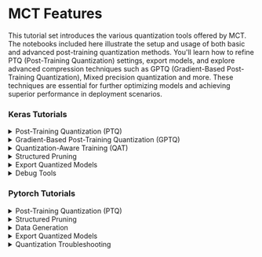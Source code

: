# MCT Features
This tutorial set introduces the various quantization tools offered by MCT. 
The notebooks included here illustrate the setup and usage of both basic and advanced post-training quantization methods. 
You'll learn how to refine PTQ (Post-Training Quantization) settings, export models, and explore advanced compression 
techniques such as GPTQ (Gradient-Based Post-Training Quantization), Mixed precision quantization and more.
These techniques are essential for further optimizing models and achieving superior performance in deployment scenarios.

### Keras Tutorials

<details id="keras-ptq">
  <summary>Post-Training Quantization (PTQ)</summary>
  
  | Tutorial                                                                                   | Included Features                                                                                   |
  |--------------------------------------------------------------------------------------------|-----------------------------------------------------------------------------------------------------|
  | [Basic Post-Training Quantization (PTQ)](keras/example_keras_post-training_quantization.ipynb)          | &#x2705; PTQ                                                                                        |
  | [MobileNetV2](../imx500_notebooks/keras/example_keras_mobilenetv2_for_imx500.ipynb)        | &#x2705; PTQ                                                                                        |
  | [Mixed-Precision MobileNetV2](keras/example_keras_mobilenet_mixed_precision.ipynb)         | &#x2705; PTQ <br/> &#x2705; Mixed-Precision                                                         |
  | [Nanodet-Plus](../imx500_notebooks/keras/example_keras_nanodet_plus_for_imx500.ipynb)      | &#x2705; PTQ                                                                                        |
  | [EfficientDetLite0](../imx500_notebooks/keras/example_keras_effdet_lite0_for_imx500.ipynb) | &#x2705; PTQ <br/> &#x2705; [sony-custom-layers](https://github.com/sony/custom_layers) integration |

</details>

<details id="keras-gptq">
  <summary>Gradient-Based Post-Training Quantization (GPTQ)</summary>

  | Tutorial                     | Included Features       |
  |------------------------------|---------------|
  | [MobileNetV2](keras/example_keras_mobilenet_gptq.ipynb)           | &#x2705; GPTQ |

</details>

<details id="keras-qat">
  <summary>Quantization-Aware Training (QAT)</summary>
  
  | Tutorial                                          | Included Features      |
  |---------------------------------------------------|--------------|
  | [QAT on MNIST](keras/example_keras_qat.ipynb) | &#x2705; QAT |

</details>


<details id="keras-pruning">
  <summary>Structured Pruning</summary>

  | Tutorial                                                            | Included Features          |
  |---------------------------------------------------------------------|------------------|
  | [Fully-Connected Model Pruning](keras/example_keras_pruning_mnist.ipynb) | &#x2705; Pruning |

</details>

<details id="keras-export">
  <summary>Export Quantized Models</summary>

  | Tutorial                                                                              | Included Features         |
  |---------------------------------------------------------------------------------------|-----------------|
  | [Exporter Usage](keras/example_keras_export.ipynb) | &#x2705; Export |
  
</details>

<details id="keras-debug">
  <summary>Debug Tools</summary>

  | Tutorial                                                                            | Included Features       |
  |-------------------------------------------------------------------------------------|-------------------------|
  | [Network Editor Usage](keras/example_keras_network_editor.ipynb) | &#x2705; Network Editor |
  
</details>

### Pytorch Tutorials


<details id="pytorch-ptq">
  <summary>Post-Training Quantization (PTQ)</summary>
  
  | Tutorial                                                                                                  | Included Features                           |
  |-----------------------------------------------------------------------------------------------------------|---------------------------------------------|
  | [Basic Post-Training Quantization (PTQ)](pytorch/example_pytorch_post_training_quantization.ipynb)        | &#x2705; PTQ                                |
  | [Mixed-Precision Post-Training Quantization](pytorch/example_pytorch_mixed_precision_ptq.ipynb)           | &#x2705; PTQ <br/> &#x2705; Mixed-Precision |
  | [Advanced Gradient-Based Post-Training Quantization (GPTQ)](pytorch/example_pytorch_mobilenet_gptq.ipynb) | &#x2705; GPTQ                               |

</details>

<details id="pytorch-pruning">
  <summary>Structured Pruning</summary>

  | Tutorial                                                                             | Included Features          |
  |--------------------------------------------------------------------------------------|------------------|
  | [Fully-Connected Model Pruning](pytorch/example_pytorch_pruning_mnist.ipynb) | &#x2705; Pruning |


</details>

<details id="pytorch-data-generation">
  <summary>Data Generation</summary>
  
  | Tutorial                                                                                            | Included Features                                                                                    |
  |-----------------------------------------------------------------------------------------------------|------------------------------------------------------------------------------------------------------|
  | [Zero-Shot Quantization (ZSQ) using Data Generation](pytorch/example_pytorch_data_generation.ipynb) | &#x2705; PTQ <br/> &#x2705; ZSQ <br/> &#x2705; Data-Free Quantization <br/> &#x2705; Data Generation |

</details>


<details id="pytorch-export">
  <summary>Export Quantized Models</summary>

  | Tutorial                                                                              | Included Features         |
  |---------------------------------------------------------------------------------------|-----------------|
  | [Exporter Usage](pytorch/example_pytorch_export.ipynb) | &#x2705; Export |
  
</details>
<details id="pytorch-xquant">
  <summary>Quantization Troubleshooting</summary>

  | Tutorial                                                                                       | Included Features |
  |------------------------------------------------------------------------------------------------|-------------------|
  | [Quantization Troubleshooting using the Xquant Feature](pytorch/example_pytorch_xquant.ipynb) | &#x2705; Debug    |
  
</details>
